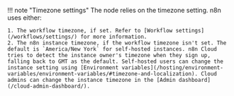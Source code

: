 !!! note "Timezone settings"
	The node relies on the timezone setting. n8n uses either:

	1. The workflow timezone, if set. Refer to [Workflow settings](/workflows/settings/) for more information.
	2. The n8n instance timezone, if the workflow timezone isn't set. The default is `America/New York` for self-hosted instances. n8n Cloud tries to detect the instance owner's timezone when they sign up, falling back to GMT as the default. Self-hosted users can change the instance setting using [Environment variables](/hosting/environment-variables/environment-variables/#timezone-and-localization). Cloud admins can change the instance timezone in the [Admin dashboard](/cloud-admin-dashboard/).
